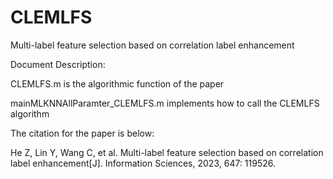 # CLEMLFS
Multi-label feature selection based on correlation label enhancement

Document Description:

CLEMLFS.m is the algorithmic function of the paper

mainMLKNNAllParamter_CLEMLFS.m implements how to call the CLEMLFS algorithm

The citation for the paper is below:

He Z, Lin Y, Wang C, et al. Multi-label feature selection based on correlation label enhancement[J]. Information Sciences, 2023, 647: 119526.
